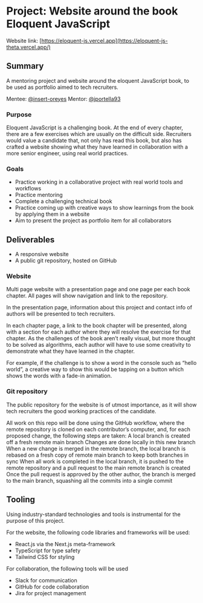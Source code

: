 # Project: Website around the book Eloquent JavaScript

Website link: [https://eloquent-js.vercel.app](https://eloquent-js-theta.vercel.app/)

## Summary

A mentoring project and website around the eloquent JavaScript book, to be used as portfolio aimed to tech recruiters.

Mentee: [@insert-oreyes](https://github.com/insert-oreyes)
Mentor: [@jportella93](https://github.com/jportella93)

### Purpose

Eloquent JavaScript is a challenging book. At the end of every chapter, there are a few exercises which are usually on the difficult side. Recruiters would value a candidate that, not only has read this book, but also has crafted a website showing what they have learned in collaboration with a more senior engineer, using real world practices.

### Goals

- Practice working in a collaborative project with real world tools and workflows
- Practice mentoring
- Complete a challenging technical book
- Practice coming up with creative ways to show learnings from the book by applying them in a website
- Aim to present the project as portfolio item for all collaborators

## Deliverables

- A responsive website
- A public git repository, hosted on GitHub

### Website

Multi page website with a presentation page and one page per each book chapter. All pages will show navigation and link to the repository.

In the presentation page, information about this project and contact info of authors will be presented to tech recruiters.

In each chapter page, a link to the book chapter will be presented, along with a section for each author where they will resolve the exercise for that chapter. As the challenges of the book aren’t really visual, but more thought to be solved as algorithms, each author will have to use some creativity to demonstrate what they have learned in the chapter.

For example, if the challenge is to show a word in the console such as “hello world”, a creative way to show this would be tapping on a button which shows the words with a fade-in animation.

### Git repository

The public repository for the website is of utmost importance, as it will show tech recruiters the good working practices of the candidate.

All work on this repo will be done using the GitHub workflow, where the remote repository is cloned on each contributor’s computer, and, for each proposed change, the following steps are taken:
A local branch is created off a fresh remote main branch
Changes are done locally in this new branch
When a new change is merged in the remote branch, the local branch is rebased on a fresh copy of remote main branch to keep both branches in sync
When all work is completed in the local branch, it is pushed to the remote repository and a pull request to the main remote branch is created
Once the pull request is approved by the other author, the branch is merged to the main branch, squashing all the commits into a single commit

## Tooling

Using industry-standard technologies and tools is instrumental for the purpose of this project.

For the website, the following code libraries and frameworks will be used:

- React.js via the Next.js meta-framework
- TypeScript for type safety
- Tailwind CSS for styling

For collaboration, the following tools will be used

- Slack for communication
- GitHub for code collaboration
- Jira for project management
